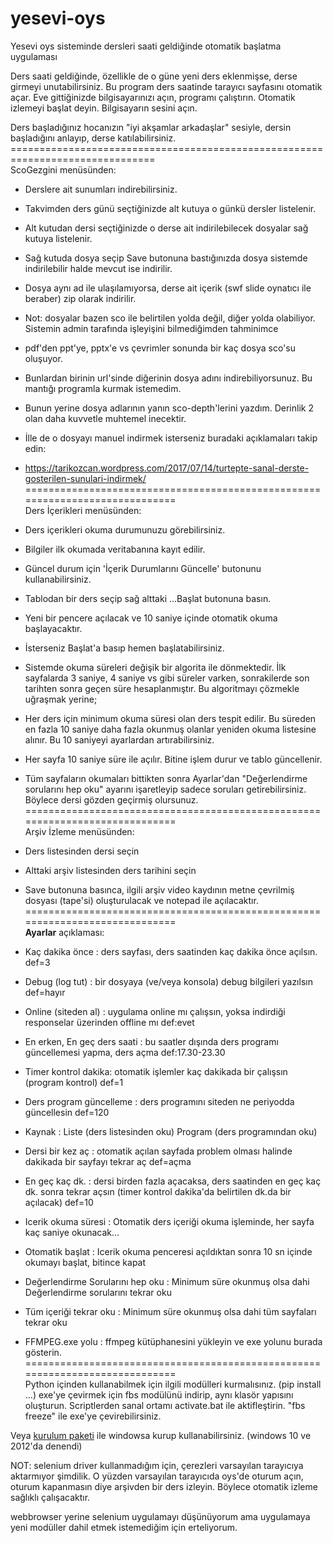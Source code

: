 # yesevi-oys
Yesevi oys sisteminde dersleri saati geldiğinde otomatik başlatma uygulaması

Ders saati geldiğinde, özellikle de o güne yeni ders eklenmişse, derse girmeyi unutabilirsiniz.
Bu program ders saatinde tarayıcı sayfasını otomatik açar.
Eve gittiğinizde bilgisayarınızı açın, programı çalıştırın. Otomatik izlemeyi başlat deyin. Bilgisayarın sesini açın.

Ders başladığınız hocanızın "iyi akşamlar arkadaşlar" sesiyle, dersin başladığını anlayıp, derse katılabilirsiniz.
===============================================================================<br>
ScoGezgini menüsünden:
  - Derslere ait sunumları indirebilirsiniz.
  - Takvimden ders günü seçtiğinizde alt kutuya o günkü dersler listelenir.
  - Alt kutudan dersi seçtiğinizde o derse ait indirilebilecek dosyalar sağ kutuya listelenir.
  - Sağ kutuda dosya seçip Save butonuna bastığınızda dosya sistemde indirilebilir halde mevcut ise indirilir.
  - Dosya aynı ad ile ulaşılamıyorsa, derse ait içerik (swf slide oynatıcı ile beraber) zip olarak indirilir.
  - Not: dosyalar bazen sco ile belirtilen yolda değil, diğer yolda olabiliyor. Sistemin admin tarafında işleyişini bilmediğimden tahminimce
  - pdf'den ppt'ye, pptx'e vs çevrimler sonunda bir kaç dosya sco'su oluşuyor.
  - Bunlardan birinin url'sinde diğerinin dosya adını indirebiliyorsunuz. Bu mantığı programla kurmak istemedim.
  - Bunun yerine dosya adlarının yanın sco-depth'lerini yazdım. Derinlik 2 olan daha kuvvetle muhtemel inecektir.
  - İlle de o dosyayı manuel indirmek isterseniz buradaki açıklamaları takip edin:
  - https://tarikozcan.wordpress.com/2017/07/14/turtepte-sanal-derste-gosterilen-sunulari-indirmek/
=============================================================================<br>
Ders İçerikleri menüsünden:
  - Ders içerikleri okuma durumunuzu görebilirsiniz.
  - Bilgiler ilk okumada veritabanına kayıt edilir. 
  - Güncel durum için 'İçerik Durumlarını Güncelle' butonunu kullanabilirsiniz.
  - Tablodan bir ders seçip sağ alttaki ...Başlat butonuna basın.
  - Yeni bir pencere açılacak ve 10 saniye içinde otomatik okuma başlayacaktır.
  - İsterseniz Başlat'a basıp hemen başlatabilirsiniz.
  - Sistemde okuma süreleri değişik bir algorita ile dönmektedir. İlk sayfalarda 3 saniye, 4 saniye vs gibi
  süreler varken, sonrakilerde son tarihten sonra geçen süre hesaplanmıştır. Bu algoritmayı çözmekle uğraşmak 
  yerine;
  - Her ders için minimum okuma süresi olan ders tespit edilir. Bu süreden en fazla 10 saniye daha fazla okunmuş
  olanlar yeniden okuma listesine alınır. Bu 10 saniyeyi ayarlardan artırabilirsiniz.
  - Her sayfa 10 saniye süre ile açılır. Bitine işlem durur ve tablo güncellenir.
  - Tüm sayfaların okumaları bittikten sonra Ayarlar'dan "Değerlendirme sorularını hep oku" ayarını işaretleyip 
  sadece soruları getirebilirsiniz. Böylece dersi gözden geçirmiş olursunuz.  
=============================================================================<br>
Arşiv İzleme menüsünden:
  - Ders listesinden dersi seçin
  - Alttaki arşiv listesinden ders tarihini seçin
  - Save butonuna basınca, ilgili arşiv video kaydının metne çevrilmiş dosyası (tape'si) oluşturulacak ve notepad ile açılacaktır.
=============================================================================<br>
**Ayarlar** açıklaması:<br>
- Kaç dakika önce     : ders sayfası, ders saatinden kaç dakika önce açılsın. def=3
- Debug (log tut)     : bir dosyaya (ve/veya konsola) debug bilgileri yazılsın def=hayır
- Online (siteden al) : uygulama online mı çalışsın, yoksa indirdiği responselar üzerinden offline mı def:evet
- En erken, En geç ders saati      : bu saatler dışında ders programı güncellemesi yapma, ders açma def:17.30-23.30
- Timer kontrol dakika: otomatik işlemler kaç dakikada bir çalışsın (program kontrol) def=1
- Ders program güncelleme          : ders programını siteden ne periyodda güncellesin def=120
- Kaynak              : Liste (ders listesinden oku) Program (ders programından oku)
- Dersi bir kez aç    : otomatik açılan sayfada problem olması halinde dakikada bir sayfayı tekrar aç def=açma
- En geç kaç dk.      : dersi birden fazla açacaksa, ders saatinden en geç kaç dk. sonra tekrar açsın (timer kontrol dakika'da belirtilen dk.da bir açılacak) def=10

- Icerik okuma süresi : Otomatik ders içeriği okuma işleminde, her sayfa kaç saniye okunacak...
- Otomatik başlat     : Icerik okuma penceresi açıldıktan sonra 10 sn içinde okumayı başlat, bitince kapat
- Değerlendirme Sorularını hep oku : Minimum süre okunmuş olsa dahi Değerlendirme sorularını tekrar oku
- Tüm içeriği tekrar oku           : Minimum süre okunmuş olsa dahi tüm sayfaları tekrar oku
- FFMPEG.exe yolu     : ffmpeg kütüphanesini yükleyin ve exe yolunu burada gösterin.
=============================================================================<br>
Python içinden kullanabilmek için ilgili modülleri kurmalısınız. (pip install ...)
exe'ye çevirmek için fbs modülünü indirip, aynı klasör yapısını oluşturun. Scriptlerden sanal ortamı activate.bat ile aktifleştirin.
"fbs freeze" ile exe'ye çevirebilirsiniz.

Veya <a href=https://1drv.ms/u/s!AnY5SpLroMRqlZQDVdwOXJoE7Oy0DQ> kurulum paketi</a> ile windowsa kurup kullanabilirsiniz. (windows 10 ve 2012'da denendi)


NOT: selenium driver kullanmadığım için, çerezleri varsayılan tarayıcıya aktarmıyor şimdilik. O yüzden varsayılan tarayıcıda oys'de oturum açın, oturum kapanmasın diye arşivden bir ders izleyin. Böylece otomatik izleme sağlıklı çalışacaktır.

webbrowser yerine selenium uygulamayı düşünüyorum ama uygulamaya yeni modüller dahil etmek istemediğim için erteliyorum.
